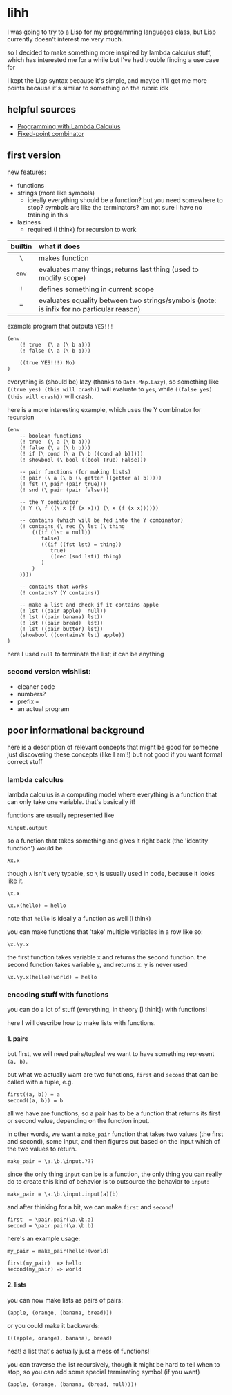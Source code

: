# lihh

I was going to try to a Lisp for my programming languages class, but Lisp currently doesn't interest me very much.

so I decided to make something more inspired by lambda calculus stuff, which has interested me for a while but I've had trouble finding a use case for

I kept the Lisp syntax because it's simple, and maybe it'll get me more points because it's similar to something on the rubric idk

## helpful sources
- [Programming with Lambda Calculus](https://hbr.github.io/Lambda-Calculus/lambda2/lambda.html)
- [Fixed-point combinator](https://en.wikipedia.org/wiki/Fixed-point_combinator)

## first version

new features:
- functions
- strings (more like symbols)
	- ideally everything should be a function? but you need somewhere to stop? symbols are like the terminators? am not sure I have no training in this
- laziness
	- required (I think) for recursion to work

| builtin | what it does |
| :-----: | :----------- |
| `\`     | makes function |
| `env`   | evaluates many things; returns last thing (used to modify scope) |
| `!`     | defines something in current scope |
| `=`     | evaluates equality between two strings/symbols (note: is infix for no particular reason) |

example program that outputs `YES!!!`
```
(env
	(! true  (\ a (\ b a)))
	(! false (\ a (\ b b)))

	((true YES!!!) No)
)
```

everything is (should be) lazy (thanks to `Data.Map.Lazy`), so something like `((true yes) (this will crash))` will evaluate to `yes`, while `((false yes) (this will crash))` will crash.

here is a more interesting example, which uses the Y combinator for recursion

```
(env
	-- boolean functions
	(! true  (\ a (\ b a)))
	(! false (\ a (\ b b)))
	(! if (\ cond (\ a (\ b ((cond a) b)))))
	(! showbool (\ bool ((bool True) False)))

	-- pair functions (for making lists)
	(! pair (\ a (\ b (\ getter ((getter a) b)))))
	(! fst (\ pair (pair true)))
	(! snd (\ pair (pair false)))

	-- the Y combinator
	(! Y (\ f ((\ x (f (x x))) (\ x (f (x x))))))

	-- contains (which will be fed into the Y combinator)
	(! contains (\ rec (\ lst (\ thing
		(((if (lst = null))
		   false)
		   (((if ((fst lst) = thing))
		      true)
		      ((rec (snd lst)) thing)
		   )
		)
	))))

	-- contains that works
	(! containsY (Y contains))

	-- make a list and check if it contains apple
	(! lst ((pair apple)  null))
	(! lst ((pair banana) lst))
	(! lst ((pair bread)  lst))
	(! lst ((pair butter) lst))
	(showbool ((containsY lst) apple))
)
```

here I used `null` to terminate the list; it can be anything

### second version wishlist:
- cleaner code
- numbers?
- prefix `=`
- an actual program

## poor informational background
here is a description of relevant concepts that might be good for someone just discovering these concepts (like I am!!) but not good if you want formal correct stuff

### lambda calculus
lambda calculus is a computing model where everything is a function that can only take one variable. that's basically it!

functions are usually represented like
```
λinput.output
```

so a function that takes something and gives it right back (the 'identity function') would be

```
λx.x
```

though `λ` isn't very typable, so `\` is usually used in code, because it looks like it.

```
\x.x

\x.x(hello) = hello
```

note that `hello` is ideally a function as well (i think)

you can make functions that 'take' multiple variables in a row like so:

```
\x.\y.x
```

the first function takes variable x and returns the second function. the second function takes variable y, and returns x. y is never used

```
\x.\y.x(hello)(world) = hello
```

### encoding stuff with functions

you can do a lot of stuff (everything, in theory [I think]) with functions!

here I will describe how to make lists with functions.

#### 1. pairs
but first, we will need pairs/tuples! we want to have something represent `(a, b)`.

but what we actually want are two functions, `first` and `second` that can be called with a tuple, e.g.

```
first((a, b)) = a
second((a, b)) = b
```

all we have are functions, so a pair has to be a function that returns its first or second value, depending on the function input.

in other words, we want a `make_pair` function that takes two values (the first and second), some input, and then figures out based on the input which of the two values to return.
```
make_pair = \a.\b.\input.???
```

since the only thing `input` can be is a function, the only thing you can really do to create this kind of behavior is to outsource the behavior to `input`:

```
make_pair = \a.\b.\input.input(a)(b)
```

and after thinking for a bit, we can make `first` and `second`!

```
first  = \pair.pair(\a.\b.a)
second = \pair.pair(\a.\b.b)
```

here's an example usage:

```
my_pair = make_pair(hello)(world)

first(my_pair)  => hello
second(my_pair) => world
```

#### 2. lists
you can now make lists as pairs of pairs:

```
(apple, (orange, (banana, bread)))
```

or you could make it backwards:

```
(((apple, orange), banana), bread)
```

neat! a list that's actually just a mess of functions!

you can traverse the list recursively, though it might be hard to tell when to stop, so you can add some special terminating symbol (if you want)

```
(apple, (orange, (banana, (bread, null))))
```
